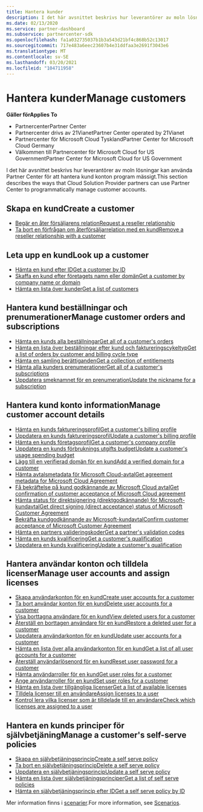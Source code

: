 ```yaml
---
title: Hantera kunder
description: I det här avsnittet beskrivs hur leverantörer av moln lösningar kan använda Partner Center för att hantera kund konton program mässigt.
ms.date: 02/13/2020
ms.service: partner-dashboard
ms.subservice: partnercenter-sdk
ms.openlocfilehash: fa1a032735037b1b3a543d21bf4c868b52c13017
ms.sourcegitcommit: 717e483a6eec23607b4e31ddfaa3e2691f3043e6
ms.translationtype: MT
ms.contentlocale: sv-SE
ms.lasthandoff: 03/20/2021
ms.locfileid: "104711958"
---
```

# <a name="manage-customers"></a><span data-ttu-id="88858-103">Hantera kunder</span><span class="sxs-lookup"><span data-stu-id="88858-103">Manage customers</span></span>

<span data-ttu-id="88858-104">**Gäller för**</span><span class="sxs-lookup"><span data-stu-id="88858-104">**Applies To**</span></span>

- <span data-ttu-id="88858-105">Partnercenter</span><span class="sxs-lookup"><span data-stu-id="88858-105">Partner Center</span></span>
- <span data-ttu-id="88858-106">Partnercenter drivs av 21Vianet</span><span class="sxs-lookup"><span data-stu-id="88858-106">Partner Center operated by 21Vianet</span></span>
- <span data-ttu-id="88858-107">Partnercenter för Microsoft Cloud Tyskland</span><span class="sxs-lookup"><span data-stu-id="88858-107">Partner Center for Microsoft Cloud Germany</span></span>
- <span data-ttu-id="88858-108">Välkommen till Partnercenter för Microsoft Cloud for US Government</span><span class="sxs-lookup"><span data-stu-id="88858-108">Partner Center for Microsoft Cloud for US Government</span></span>

<span data-ttu-id="88858-109">I det här avsnittet beskrivs hur leverantörer av moln lösningar kan använda Partner Center för att hantera kund konton program mässigt.</span><span class="sxs-lookup"><span data-stu-id="88858-109">This section describes the ways that Cloud Solution Provider partners can use Partner Center to programmatically manage customer accounts.</span></span>

## <a name="create-a-customer"></a><span data-ttu-id="88858-110">Skapa en kund</span><span class="sxs-lookup"><span data-stu-id="88858-110">Create a customer</span></span>

- [<span data-ttu-id="88858-111">Begär en åter försäljarens relation</span><span class="sxs-lookup"><span data-stu-id="88858-111">Request a reseller relationship</span></span>](request-reseller-relationship.md)
- [<span data-ttu-id="88858-112">Ta bort en förfrågan om återförsäljarrelation med en kund</span><span class="sxs-lookup"><span data-stu-id="88858-112">Remove a reseller relationship with a customer</span></span>](remove-a-reseller-relationship-with-a-customer.md)

## <a name="look-up-a-customer"></a><span data-ttu-id="88858-113">Leta upp en kund</span><span class="sxs-lookup"><span data-stu-id="88858-113">Look up a customer</span></span>

- [<span data-ttu-id="88858-114">Hämta en kund efter ID</span><span class="sxs-lookup"><span data-stu-id="88858-114">Get a customer by ID</span></span>](get-a-customer-by-id.md)
- [<span data-ttu-id="88858-115">Skaffa en kund efter företagets namn eller domän</span><span class="sxs-lookup"><span data-stu-id="88858-115">Get a customer by company name or domain</span></span>](get-a-customer-by-name.md)
- [<span data-ttu-id="88858-116">Hämta en lista över kunder</span><span class="sxs-lookup"><span data-stu-id="88858-116">Get a list of customers</span></span>](get-a-list-of-customers.md)

## <a name="manage-customer-orders-and-subscriptions"></a><span data-ttu-id="88858-117">Hantera kund beställningar och prenumerationer</span><span class="sxs-lookup"><span data-stu-id="88858-117">Manage customer orders and subscriptions</span></span>

- [<span data-ttu-id="88858-118">Hämta en kunds alla beställningar</span><span class="sxs-lookup"><span data-stu-id="88858-118">Get all of a customer's orders</span></span>](get-all-of-a-customer-s-orders.md)
- [<span data-ttu-id="88858-119">Hämta en lista över beställningar efter kund och faktureringscykeltyp</span><span class="sxs-lookup"><span data-stu-id="88858-119">Get a list of orders by customer and billing cycle type</span></span>](get-a-list-of-orders-by-customer-and-billing-cycle-type.md)
- [<span data-ttu-id="88858-120">Hämta en samling berättiganden</span><span class="sxs-lookup"><span data-stu-id="88858-120">Get a collection of entitlements</span></span>](get-a-collection-of-entitlements.md)
- [<span data-ttu-id="88858-121">Hämta alla kunders prenumerationer</span><span class="sxs-lookup"><span data-stu-id="88858-121">Get all of a customer's subscriptions</span></span>](get-all-of-a-customer-s-subscriptions.md)
- [<span data-ttu-id="88858-122">Uppdatera smeknamnet för en prenumeration</span><span class="sxs-lookup"><span data-stu-id="88858-122">Update the nickname for a subscription</span></span>](update-the-nickname-for-a-subscription.md)

## <a name="manage-customer-account-details"></a><span data-ttu-id="88858-123">Hantera kund konto information</span><span class="sxs-lookup"><span data-stu-id="88858-123">Manage customer account details</span></span>

- [<span data-ttu-id="88858-124">Hämta en kunds faktureringsprofil</span><span class="sxs-lookup"><span data-stu-id="88858-124">Get a customer's billing profile</span></span>](get-all-of-a-customer-s-billing-profiles.md)
- [<span data-ttu-id="88858-125">Uppdatera en kunds faktureringsprofil</span><span class="sxs-lookup"><span data-stu-id="88858-125">Update a customer's billing profile</span></span>](update-a-customer-s-billing-profile.md)
- [<span data-ttu-id="88858-126">Hämta en kunds företagsprofil</span><span class="sxs-lookup"><span data-stu-id="88858-126">Get a customer's company profile</span></span>](get-a-customer-s-company-profile.md)
- [<span data-ttu-id="88858-127">Uppdatera en kunds förbruknings utgifts budget</span><span class="sxs-lookup"><span data-stu-id="88858-127">Update a customer's usage spending budget</span></span>](update-a-customer-s-usage-spending-budget.md)
- [<span data-ttu-id="88858-128">Lägg till en verifierad domän för en kund</span><span class="sxs-lookup"><span data-stu-id="88858-128">Add a verified domain for a customer</span></span>](add-a-verified-domain-for-a-customer.md)
- [<span data-ttu-id="88858-129">Hämta avtalsmetadata för Microsoft Cloud-avtal</span><span class="sxs-lookup"><span data-stu-id="88858-129">Get agreement metadata for Microsoft Cloud Agreement</span></span>](get-agreement-metadata.md)
- [<span data-ttu-id="88858-130">Få bekräftelse på kund godkännande av Microsoft Cloud avtal</span><span class="sxs-lookup"><span data-stu-id="88858-130">Get confirmation of customer acceptance of Microsoft Cloud agreement</span></span>](get-confirmation-of-customer-consent.md)
- [<span data-ttu-id="88858-131">Hämta status för direktsignering (direktgodkännande) för Microsoft-kundavtal</span><span class="sxs-lookup"><span data-stu-id="88858-131">Get direct signing (direct acceptance) status of Microsoft Customer Agreement</span></span>](get-direct-sign-status-of-customer-agreement.md)
- [<span data-ttu-id="88858-132">Bekräfta kundgodkännande av Microsoft-kundavtal</span><span class="sxs-lookup"><span data-stu-id="88858-132">Confirm customer acceptance of Microsoft Customer Agreement</span></span>](confirm-customer-consent-customer-agreement.md)
- [<span data-ttu-id="88858-133">Hämta en partners valideringskoder</span><span class="sxs-lookup"><span data-stu-id="88858-133">Get a partner's validation codes</span></span>](get-a-partner-s-validation-codes.md)
- [<span data-ttu-id="88858-134">Hämta en kunds kvalificering</span><span class="sxs-lookup"><span data-stu-id="88858-134">Get a customer's qualification</span></span>](./get-customer-qualification-synchronous.md)
- [<span data-ttu-id="88858-135">Uppdatera en kunds kvalificering</span><span class="sxs-lookup"><span data-stu-id="88858-135">Update a customer's qualification</span></span>](./update-customer-qualification-synchronous.md)

## <a name="manage-user-accounts-and-assign-licenses"></a><span data-ttu-id="88858-136">Hantera användar konton och tilldela licenser</span><span class="sxs-lookup"><span data-stu-id="88858-136">Manage user accounts and assign licenses</span></span>

- [<span data-ttu-id="88858-137">Skapa användarkonton för en kund</span><span class="sxs-lookup"><span data-stu-id="88858-137">Create user accounts for a customer</span></span>](create-user-accounts-for-a-customer.md)
- [<span data-ttu-id="88858-138">Ta bort användar konton för en kund</span><span class="sxs-lookup"><span data-stu-id="88858-138">Delete user accounts for a customer</span></span>](delete-user-accounts-for-a-customer.md)
- [<span data-ttu-id="88858-139">Visa borttagna användare för en kund</span><span class="sxs-lookup"><span data-stu-id="88858-139">View deleted users for a customer</span></span>](view-a-deleted-user.md)
- [<span data-ttu-id="88858-140">Återställ en borttagen användare för en kund</span><span class="sxs-lookup"><span data-stu-id="88858-140">Restore a deleted user for a customer</span></span>](restore-a-user-for-a-customer.md)
- [<span data-ttu-id="88858-141">Uppdatera användarkonton för en kund</span><span class="sxs-lookup"><span data-stu-id="88858-141">Update user accounts for a customer</span></span>](update-user-accounts-for-a-customer.md)
- [<span data-ttu-id="88858-142">Hämta en lista över alla användarkonton för en kund</span><span class="sxs-lookup"><span data-stu-id="88858-142">Get a list of all user accounts for a customer</span></span>](get-a-list-of-all-user-accounts-for-a-customer.md)
- [<span data-ttu-id="88858-143">Återställ användarlösenord för en kund</span><span class="sxs-lookup"><span data-stu-id="88858-143">Reset user password for a customer</span></span>](reset-user-password-for-a-customer.md)
- [<span data-ttu-id="88858-144">Hämta användarroller för en kund</span><span class="sxs-lookup"><span data-stu-id="88858-144">Get user roles for a customer</span></span>](get-user-roles-for-a-customer.md)
- [<span data-ttu-id="88858-145">Ange användarroller för en kund</span><span class="sxs-lookup"><span data-stu-id="88858-145">Set user roles for a customer</span></span>](set-user-roles-for-a-customer.md)
- [<span data-ttu-id="88858-146">Hämta en lista över tillgängliga licenser</span><span class="sxs-lookup"><span data-stu-id="88858-146">Get a list of available licenses</span></span>](get-a-list-of-available-licenses.md)
- [<span data-ttu-id="88858-147">Tilldela licenser till en användare</span><span class="sxs-lookup"><span data-stu-id="88858-147">Assign licenses to a user</span></span>](assign-licenses-to-a-user.md)
- [<span data-ttu-id="88858-148">Kontrol lera vilka licenser som är tilldelade till en användare</span><span class="sxs-lookup"><span data-stu-id="88858-148">Check which licenses are assigned to a user</span></span>](check-which-licenses-are-assigned-to-a-user.md)

## <a name="manage-a-customers-self-serve-policies"></a><span data-ttu-id="88858-149">Hantera en kunds principer för självbetjäning</span><span class="sxs-lookup"><span data-stu-id="88858-149">Manage a customer's self-serve policies</span></span>

- [<span data-ttu-id="88858-150">Skapa en självbetjäningsprincip</span><span class="sxs-lookup"><span data-stu-id="88858-150">Create a self serve policy</span></span>](create-a-self-serve-policy.md)
- [<span data-ttu-id="88858-151">Ta bort en självbetjäningsprincip</span><span class="sxs-lookup"><span data-stu-id="88858-151">Delete a self serve policy</span></span>](delete-a-self-serve-policy.md)
- [<span data-ttu-id="88858-152">Uppdatera en självbetjäningsprincip</span><span class="sxs-lookup"><span data-stu-id="88858-152">Update a self serve policy</span></span>](update-a-self-serve-policy.md)
- [<span data-ttu-id="88858-153">Hämta en lista över självbetjäningsprinciper</span><span class="sxs-lookup"><span data-stu-id="88858-153">Get a list of self serve policies</span></span>](get-a-list-of-self-serve-policies.md)
- [<span data-ttu-id="88858-154">Hämta en självbetjäningsprincip efter ID</span><span class="sxs-lookup"><span data-stu-id="88858-154">Get a self serve policy by ID</span></span>](get-a-self-serve-policy-by-id.md)

<span data-ttu-id="88858-155">Mer information finns i [scenarier](scenarios.md).</span><span class="sxs-lookup"><span data-stu-id="88858-155">For more information, see [Scenarios](scenarios.md).</span></span>